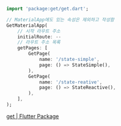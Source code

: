 ```dart
import 'package:get/get.dart';

// MaterialApp에도 있는 속성은 제외하고 작성함
GetMaterialApp(
	// 시작 라우트 주소
	initialRoute: --
	// 라우트 주소 목록
	getPages: [
		GetPage(
			name: '/state-simple',
			page: () => StateSimple(),
		),
		GetPage(
			name: '/state-reative',
			page: () => StateReactive(),
		),
	],
);
```

[get | Flutter Package](https://pub.dev/packages/get)